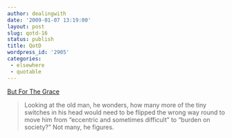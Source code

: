 ```yaml
---
author: dealingwith
date: '2009-01-07 13:19:00'
layout: post
slug: qotd-16
status: publish
title: QotD
wordpress_id: '2905'
categories:
 - elsewhere
 - quotable
---
```


[But For The Grace][1]

> Looking at the old man, he wonders, how many more of the tiny switches in
his head would need to be flipped the wrong way round to move him from
“eccentric and sometimes difficult” to “burden on society?” Not many, he
figures.

   [1]: http://rhetoricaldevice.com/ButForTheGrace.html

